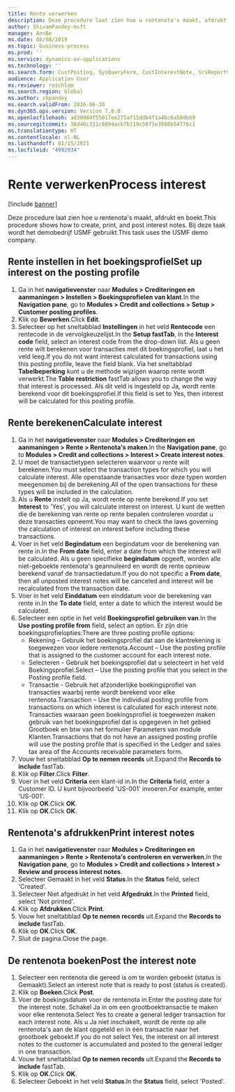 ```yaml
---
title: Rente verwerken
description: Deze procedure laat zien hoe u rentenota's maakt, afdrukt en boekt.
author: ShivamPandey-msft
manager: AnnBe
ms.date: 08/08/2019
ms.topic: business-process
ms.prod: ''
ms.service: dynamics-ax-applications
ms.technology: ''
ms.search.form: CustPosting, SysQueryForm, CustInterestNote, SrsReportViewerForm
audience: Application User
ms.reviewer: roschlom
ms.search.region: Global
ms.author: shpandey
ms.search.validFrom: 2016-06-30
ms.dyn365.ops.version: Version 7.0.0
ms.openlocfilehash: ad30984f55017ee275af15ddb4f1a46c6a50db69
ms.sourcegitcommit: 38d40c331c8894acb7b119c5073e3088b54776c1
ms.translationtype: HT
ms.contentlocale: nl-NL
ms.lasthandoff: 01/15/2021
ms.locfileid: "4992934"
---
```

# <a name="process-interest"></a><span data-ttu-id="5aace-103">Rente verwerken</span><span class="sxs-lookup"><span data-stu-id="5aace-103">Process interest</span></span>

[!include [banner](../../includes/banner.md)]

<span data-ttu-id="5aace-104">Deze procedure laat zien hoe u rentenota's maakt, afdrukt en boekt.</span><span class="sxs-lookup"><span data-stu-id="5aace-104">This procedure shows how to create, print, and post interest notes.</span></span> <span data-ttu-id="5aace-105">Bij deze taak wordt het demobedrijf USMF gebruikt.</span><span class="sxs-lookup"><span data-stu-id="5aace-105">This task uses the USMF demo company.</span></span>


## <a name="set-up-interest-on-the-posting-profile"></a><span data-ttu-id="5aace-106">Rente instellen in het boekingsprofiel</span><span class="sxs-lookup"><span data-stu-id="5aace-106">Set up interest on the posting profile</span></span>
1. <span data-ttu-id="5aace-107">Ga in het **navigatievenster** naar **Modules > Crediteringen en aanmaningen > Instellen > Boekingsprofielen van klant**.</span><span class="sxs-lookup"><span data-stu-id="5aace-107">In the **Navigation pane**, go to **Modules > Credit and collections > Setup > Customer posting profiles**.</span></span>
2. <span data-ttu-id="5aace-108">Klik op **Bewerken**.</span><span class="sxs-lookup"><span data-stu-id="5aace-108">Click **Edit**.</span></span>
3. <span data-ttu-id="5aace-109">Selecteer op het sneltabblad **Instellingen** in het veld **Rentecode** een rentecode in de vervolgkeuzelijst.</span><span class="sxs-lookup"><span data-stu-id="5aace-109">In the **Setup fastTab**, in the **Interest code** field, select an interest code from the drop-down list.</span></span> <span data-ttu-id="5aace-110">Als u geen rente wilt berekenen voor transacties met dit boekingsprofiel, laat u het veld leeg.</span><span class="sxs-lookup"><span data-stu-id="5aace-110">If you do not want interest calculated for transactions using this posting profile, leave the field blank.</span></span> <span data-ttu-id="5aace-111">Via het sneltabblad **Tabelbeperking** kunt u de methode wijzigen waarop rente wordt verwerkt.</span><span class="sxs-lookup"><span data-stu-id="5aace-111">The **Table restriction** fastTab allows you to change the way that interest is processed.</span></span> <span data-ttu-id="5aace-112">Als dit veld is ingesteld op Ja, wordt rente berekend voor dit boekingsprofiel.</span><span class="sxs-lookup"><span data-stu-id="5aace-112">If this field is set to Yes, then interest will be calculated for this posting profile.</span></span>  

## <a name="calculate-interest"></a><span data-ttu-id="5aace-113">Rente berekenen</span><span class="sxs-lookup"><span data-stu-id="5aace-113">Calculate interest</span></span>
1. <span data-ttu-id="5aace-114">Ga in het **navigatievenster** naar **Modules > Crediteringen en aanmaningen > Rente > Rentenota's maken**.</span><span class="sxs-lookup"><span data-stu-id="5aace-114">In the **Navigation pane**, go to **Modules > Credit and collections > Interest > Create interest notes**.</span></span>
2. <span data-ttu-id="5aace-115">U moet de transactietypen selecteren waarvoor u rente wilt berekenen.</span><span class="sxs-lookup"><span data-stu-id="5aace-115">You must select the transaction types for which you will calculate interest.</span></span> <span data-ttu-id="5aace-116">Alle openstaande transacties voor deze typen worden meegenomen bij de berekening.</span><span class="sxs-lookup"><span data-stu-id="5aace-116">All of the open transactions for these types will be included in the calculation.</span></span>  
3. <span data-ttu-id="5aace-117">Als u **Rente** instelt op Ja, wordt rente op rente berekend.</span><span class="sxs-lookup"><span data-stu-id="5aace-117">If you set **Interest** to 'Yes', you will calculate interest on interest.</span></span> <span data-ttu-id="5aace-118">U kunt de wetten die de berekening van rente op rente bepalen controleren voordat u deze transacties opneemt.</span><span class="sxs-lookup"><span data-stu-id="5aace-118">You may want to check the laws governing the calculation of interest on interest before including these transactions.</span></span>  
4. <span data-ttu-id="5aace-119">Voer in het veld **Begindatum** een begindatum voor de berekening van rente in.</span><span class="sxs-lookup"><span data-stu-id="5aace-119">In the **From date** field, enter a date from which the interest will be calculated.</span></span> <span data-ttu-id="5aace-120">Als u geen specifieke **begindatum** opgeeft, worden alle niet-geboekte rentenota's geannuleerd en wordt de rente opnieuw berekend vanaf de transactiedatum.</span><span class="sxs-lookup"><span data-stu-id="5aace-120">If you do not specific a **From date**, then all unposted interest notes will be canceled and interest will be recalculated from the transaction date.</span></span>
5. <span data-ttu-id="5aace-121">Voer in het veld **Einddatum** een einddatum voor de berekening van rente in.</span><span class="sxs-lookup"><span data-stu-id="5aace-121">In the **To date** field, enter a date to which the interest would be calculated.</span></span>
6. <span data-ttu-id="5aace-122">Selecteer een optie in het veld **Boekingsprofiel gebruiken van**.</span><span class="sxs-lookup"><span data-stu-id="5aace-122">In the **Use posting profile from** field, select an option.</span></span> <span data-ttu-id="5aace-123">Er zijn drie boekingsprofielopties:</span><span class="sxs-lookup"><span data-stu-id="5aace-123">There are three posting profile options:</span></span>
    - <span data-ttu-id="5aace-124">Rekening – Gebruik het boekingsprofiel dat aan de klantrekening is toegewezen voor iedere rentenota.</span><span class="sxs-lookup"><span data-stu-id="5aace-124">Account – Use the posting profile that is assigned to the customer account for each interest note.</span></span> 
    - <span data-ttu-id="5aace-125">Selecteren - Gebruik het boekingsprofiel dat u selecteert in het veld Boekingsprofiel.</span><span class="sxs-lookup"><span data-stu-id="5aace-125">Select – Use the posting profile that you select in the Posting profile field.</span></span>
    - <span data-ttu-id="5aace-126">Transactie - Gebruik het afzonderlijke boekingsprofiel van transacties waarbij rente wordt berekend voor elke rentenota.</span><span class="sxs-lookup"><span data-stu-id="5aace-126">Transaction – Use the individual posting profile from transactions on which interest is calculated for each interest note.</span></span> <span data-ttu-id="5aace-127">Transacties waaraan geen boekingsprofiel is toegewezen maken gebruik van het boekingsprofiel dat is opgegeven in het gebied Grootboek en btw van het formulier Parameters van module Klanten.</span><span class="sxs-lookup"><span data-stu-id="5aace-127">Transactions that do not have an assigned posting profile will use the posting profile that is specified in the Ledger and sales tax area of the Accounts receivable parameters form.</span></span>  
7. <span data-ttu-id="5aace-128">Vouw het sneltabblad **Op te nemen records** uit.</span><span class="sxs-lookup"><span data-stu-id="5aace-128">Expand the **Records to include** fastTab.</span></span>
8. <span data-ttu-id="5aace-129">Klik op **Filter**.</span><span class="sxs-lookup"><span data-stu-id="5aace-129">Click **Filter**.</span></span>
9. <span data-ttu-id="5aace-130">Voer in het veld **Criteria** een klant-id in.</span><span class="sxs-lookup"><span data-stu-id="5aace-130">In the **Criteria** field, enter a Customer ID.</span></span> <span data-ttu-id="5aace-131">U kunt bijvoorbeeld 'US-001' invoeren.</span><span class="sxs-lookup"><span data-stu-id="5aace-131">For example, enter 'US-001'.</span></span>
6. <span data-ttu-id="5aace-132">Klik op **OK**.</span><span class="sxs-lookup"><span data-stu-id="5aace-132">Click **OK**.</span></span>
7. <span data-ttu-id="5aace-133">Klik op **OK**.</span><span class="sxs-lookup"><span data-stu-id="5aace-133">Click **OK**.</span></span>

## <a name="print-interest-notes"></a><span data-ttu-id="5aace-134">Rentenota's afdrukken</span><span class="sxs-lookup"><span data-stu-id="5aace-134">Print interest notes</span></span>
1. <span data-ttu-id="5aace-135">Ga in het **navigatievenster** naar **Modules > Crediteringen en aanmaningen > Rente > Rentenota's controleren en verwerken**.</span><span class="sxs-lookup"><span data-stu-id="5aace-135">In the **Navigation pane**, go to **Modules > Credit and collections > Interest > Review and process interest notes**.</span></span>
2. <span data-ttu-id="5aace-136">Selecteer Gemaakt in het veld **Status**.</span><span class="sxs-lookup"><span data-stu-id="5aace-136">In the **Status** field, select 'Created'.</span></span>
3. <span data-ttu-id="5aace-137">Selecteer Niet afgedrukt in het veld **Afgedrukt**.</span><span class="sxs-lookup"><span data-stu-id="5aace-137">In the **Printed** field, select 'Not printed'.</span></span>
4. <span data-ttu-id="5aace-138">Klik op **Afdrukken**.</span><span class="sxs-lookup"><span data-stu-id="5aace-138">Click **Print**.</span></span>
5. <span data-ttu-id="5aace-139">Vouw het sneltabblad **Op te nemen records** uit.</span><span class="sxs-lookup"><span data-stu-id="5aace-139">Expand the **Records to include** fastTab.</span></span>
6. <span data-ttu-id="5aace-140">Klik op **OK**.</span><span class="sxs-lookup"><span data-stu-id="5aace-140">Click **OK**.</span></span>
7. <span data-ttu-id="5aace-141">Sluit de pagina.</span><span class="sxs-lookup"><span data-stu-id="5aace-141">Close the page.</span></span>

## <a name="post-the-interest-note"></a><span data-ttu-id="5aace-142">De rentenota boeken</span><span class="sxs-lookup"><span data-stu-id="5aace-142">Post the interest note</span></span>
1. <span data-ttu-id="5aace-143">Selecteer een rentenota die gereed is om te worden geboekt (status is Gemaakt).</span><span class="sxs-lookup"><span data-stu-id="5aace-143">Select an interest note that is ready to post (status is created).</span></span>
2. <span data-ttu-id="5aace-144">Klik op **Boeken**.</span><span class="sxs-lookup"><span data-stu-id="5aace-144">Click **Post**.</span></span>
3. <span data-ttu-id="5aace-145">Voer de boekingsdatum voor de rentenota in.</span><span class="sxs-lookup"><span data-stu-id="5aace-145">Enter the posting date for the interest note.</span></span> <span data-ttu-id="5aace-146">Schakel Ja in om een grootboektransactie te maken voor elke rentenota.</span><span class="sxs-lookup"><span data-stu-id="5aace-146">Select Yes to create a general ledger transaction for each interest note.</span></span> <span data-ttu-id="5aace-147">Als u Ja niet inschakelt, wordt de rente op alle rentenota's aan de klant opgeteld en in één transactie naar het grootboek geboekt.</span><span class="sxs-lookup"><span data-stu-id="5aace-147">If you do not select Yes, the interest on all interest notes to the customer is accumulated and posted to the general ledger in one transaction.</span></span>  
4. <span data-ttu-id="5aace-148">Vouw het sneltabblad **Op te nemen records** uit.</span><span class="sxs-lookup"><span data-stu-id="5aace-148">Expand the **Records to include** fastTab.</span></span>
5. <span data-ttu-id="5aace-149">Klik op **OK**.</span><span class="sxs-lookup"><span data-stu-id="5aace-149">Click **OK**.</span></span>
6. <span data-ttu-id="5aace-150">Selecteer Geboekt in het veld **Status**.</span><span class="sxs-lookup"><span data-stu-id="5aace-150">In the **Status** field, select 'Posted'.</span></span>

